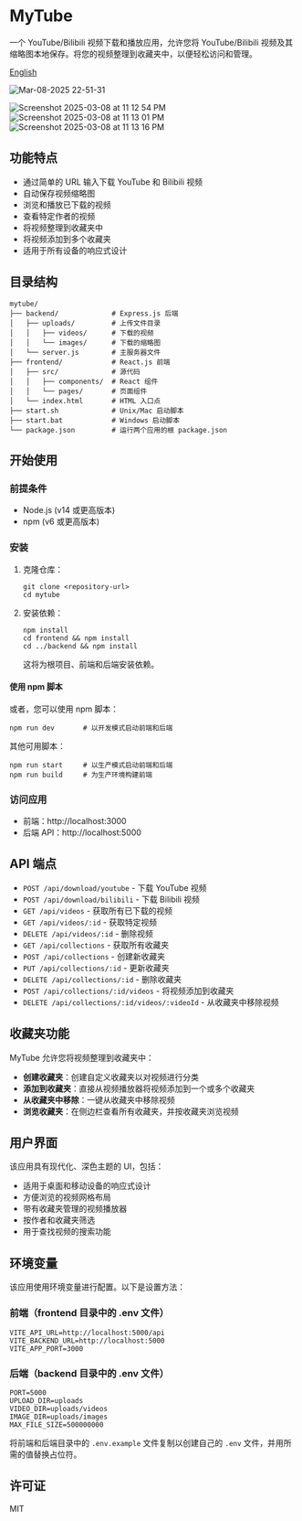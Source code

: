 # MyTube

一个 YouTube/Bilibili 视频下载和播放应用，允许您将 YouTube/Bilibili 视频及其缩略图本地保存。将您的视频整理到收藏夹中，以便轻松访问和管理。

[English](README.md)

![Mar-08-2025 22-51-31](https://github.com/user-attachments/assets/1ca764ce-2787-4611-a5b6-a5f70413ea52)

![Screenshot 2025-03-08 at 11 12 54 PM](https://github.com/user-attachments/assets/434adbdf-4b08-4641-86e3-c43c1592aea6)
![Screenshot 2025-03-08 at 11 13 01 PM](https://github.com/user-attachments/assets/2b38a711-da32-4fc5-baa5-be66e3b8dcfa)
![Screenshot 2025-03-08 at 11 13 16 PM](https://github.com/user-attachments/assets/7d010b67-6dac-45db-82d2-b9620915e2e2)

## 功能特点

- 通过简单的 URL 输入下载 YouTube 和 Bilibili 视频
- 自动保存视频缩略图
- 浏览和播放已下载的视频
- 查看特定作者的视频
- 将视频整理到收藏夹中
- 将视频添加到多个收藏夹
- 适用于所有设备的响应式设计

## 目录结构

```
mytube/
├── backend/             # Express.js 后端
│   ├── uploads/         # 上传文件目录
│   │   ├── videos/      # 下载的视频
│   │   └── images/      # 下载的缩略图
│   └── server.js        # 主服务器文件
├── frontend/            # React.js 前端
│   ├── src/             # 源代码
│   │   ├── components/  # React 组件
│   │   └── pages/       # 页面组件
│   └── index.html       # HTML 入口点
├── start.sh             # Unix/Mac 启动脚本
├── start.bat            # Windows 启动脚本
└── package.json         # 运行两个应用的根 package.json
```

## 开始使用

### 前提条件

- Node.js (v14 或更高版本)
- npm (v6 或更高版本)

### 安装

1. 克隆仓库：

   ```
   git clone <repository-url>
   cd mytube
   ```

2. 安装依赖：

   ```
   npm install
   cd frontend && npm install
   cd ../backend && npm install
   ```

   这将为根项目、前端和后端安装依赖。

#### 使用 npm 脚本

或者，您可以使用 npm 脚本：

```
npm run dev       # 以开发模式启动前端和后端
```

其他可用脚本：

```
npm run start     # 以生产模式启动前端和后端
npm run build     # 为生产环境构建前端
```

### 访问应用

- 前端：http://localhost:3000
- 后端 API：http://localhost:5000

## API 端点

- `POST /api/download/youtube` - 下载 YouTube 视频
- `POST /api/download/bilibili` - 下载 Bilibili 视频
- `GET /api/videos` - 获取所有已下载的视频
- `GET /api/videos/:id` - 获取特定视频
- `DELETE /api/videos/:id` - 删除视频
- `GET /api/collections` - 获取所有收藏夹
- `POST /api/collections` - 创建新收藏夹
- `PUT /api/collections/:id` - 更新收藏夹
- `DELETE /api/collections/:id` - 删除收藏夹
- `POST /api/collections/:id/videos` - 将视频添加到收藏夹
- `DELETE /api/collections/:id/videos/:videoId` - 从收藏夹中移除视频

## 收藏夹功能

MyTube 允许您将视频整理到收藏夹中：

- **创建收藏夹**：创建自定义收藏夹以对视频进行分类
- **添加到收藏夹**：直接从视频播放器将视频添加到一个或多个收藏夹
- **从收藏夹中移除**：一键从收藏夹中移除视频
- **浏览收藏夹**：在侧边栏查看所有收藏夹，并按收藏夹浏览视频

## 用户界面

该应用具有现代化、深色主题的 UI，包括：

- 适用于桌面和移动设备的响应式设计
- 方便浏览的视频网格布局
- 带有收藏夹管理的视频播放器
- 按作者和收藏夹筛选
- 用于查找视频的搜索功能

## 环境变量

该应用使用环境变量进行配置。以下是设置方法：

### 前端（frontend 目录中的 .env 文件）

```
VITE_API_URL=http://localhost:5000/api
VITE_BACKEND_URL=http://localhost:5000
VITE_APP_PORT=3000
```

### 后端（backend 目录中的 .env 文件）

```
PORT=5000
UPLOAD_DIR=uploads
VIDEO_DIR=uploads/videos
IMAGE_DIR=uploads/images
MAX_FILE_SIZE=500000000
```

将前端和后端目录中的 `.env.example` 文件复制以创建自己的 `.env` 文件，并用所需的值替换占位符。

## 许可证

MIT
